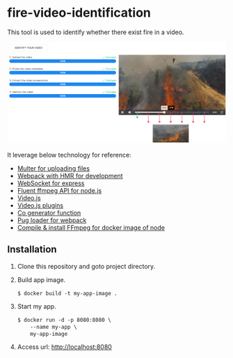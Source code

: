# fire-video-identification

This tool is used to identify whether there exist fire in a video.

![Dashboard](dashboard.png)

It leverage below technology for reference:

* [Multer for uploading files](https://github.com/expressjs/multer)
* [Webpack with HMR for development](https://github.com/kenanpengyou/express-webpack-full-live-reload-example)
* [WebSocket for express](https://github.com/HenningM/express-ws)
* [Fluent ffmpeg API for node.js](https://github.com/fluent-ffmpeg/node-fluent-ffmpeg)
* [Video.js](https://github.com/videojs/video.js)
* [Video.js plugins](https://github.com/videojs/video.js/wiki/Plugins)
* [Co generator function](https://github.com/tj/co)
* [Pug loader for webpack](https://github.com/pugjs/pug-loader)
* [Compile & install FFmpeg for docker image of node](https://trac.ffmpeg.org/wiki/CompilationGuide/Ubuntu)

## Installation

1. Clone this repository and goto project directory.

2. Build app image.

	```
	$ docker build -t my-app-image .
	```

3. Start my app.

	```
	$ docker run -d -p 8080:8080 \
		--name my-app \
		my-app-image
	```

4. Access url:  [http://localhost:8080](http://localhost:8080)
